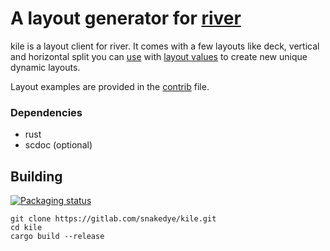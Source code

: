 # A layout generator for [river](https://github.com/ifreund/river)

kile is a layout client for river. It comes with a few layouts like deck, vertical and horizontal split you can [use](https://gitlab.com/snakedye/kile/-/blob/main/doc/kile.1.scd#L98) with [layout values](https://gitlab.com/snakedye/kile/-/blob/main/doc/kile.1.scd#L33) to create new unique dynamic layouts.

Layout examples are provided in the [contrib](https://gitlab.com/snakedye/kile/-/blob/master/doc/contrib) file.

### Dependencies
- rust
- scdoc (optional)

## Building

[![Packaging status](https://repology.org/badge/vertical-allrepos/kile-wl.svg)](https://repology.org/project/kile-wl/versions)
```shell
git clone https://gitlab.com/snakedye/kile.git
cd kile
cargo build --release
```
